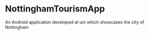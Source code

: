 # NottinghamTourismApp
An Android application developed at uni which showcases the city of Nottingham
